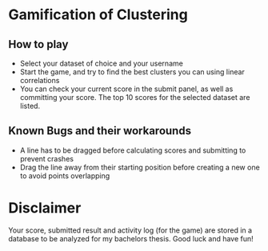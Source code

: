 # Gamification of Clustering
## How to play
- Select your dataset of choice and your username
- Start the game, and try to find the best clusters you can using linear correlations
- You can check your current score in the submit panel, as well as committing your score. The top 10 scores for the selected dataset are listed.

## Known Bugs and their workarounds
- A line has to be dragged before calculating scores and submitting to prevent crashes
- Drag the line away from their starting position before creating a new one to avoid points overlapping


# Disclaimer
Your score, submitted result and activity log (for the game) are stored in a database to be analyzed for my bachelors thesis. Good luck and have fun!
